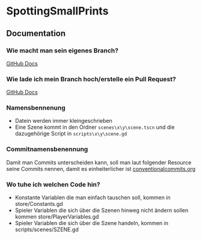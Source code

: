 ﻿# SpottingSmallPrints

## Documentation

### Wie macht man sein eigenes Branch?
[GitHub Docs](https://docs.github.com/en/pull-requests/collaborating-with-pull-requests/proposing-changes-to-your-work-with-pull-requests/creating-and-deleting-branches-within-your-repository#creating-a-branch)

### Wie lade ich mein Branch hoch/erstelle ein Pull Request?
[GitHub Docs](https://docs.github.com/en/pull-requests/collaborating-with-pull-requests/proposing-changes-to-your-work-with-pull-requests/creating-a-pull-request)

### Namensbennenung
- Datein werden immer kleingeschrieben
- Eine Szene kommt in den Ordner `scenes\x\y\scene.tscn` und die dazugehörige Script in `scripts\x\y\scene.gd`

### Commitnamensbenennung
Damit man Commits unterscheiden kann, soll man laut folgender Resource seine Commits nennen, damit es einheiterlicher ist
[conventionalcommits.org](https://www.conventionalcommits.org/en/v1.0.0)

### Wo tuhe ich welchen Code hin?
- Konstante Variablen die man einfach tauschen soll, kommen in store/Constants.gd
- Spieler Variablen die sich über die Szenen hinweg nicht ändern sollen kommen store/PlayerVariables.gd
- Spieler Variablen die sich über die Szene handeln, kommen in scripts/scenes/SZENE.gd
